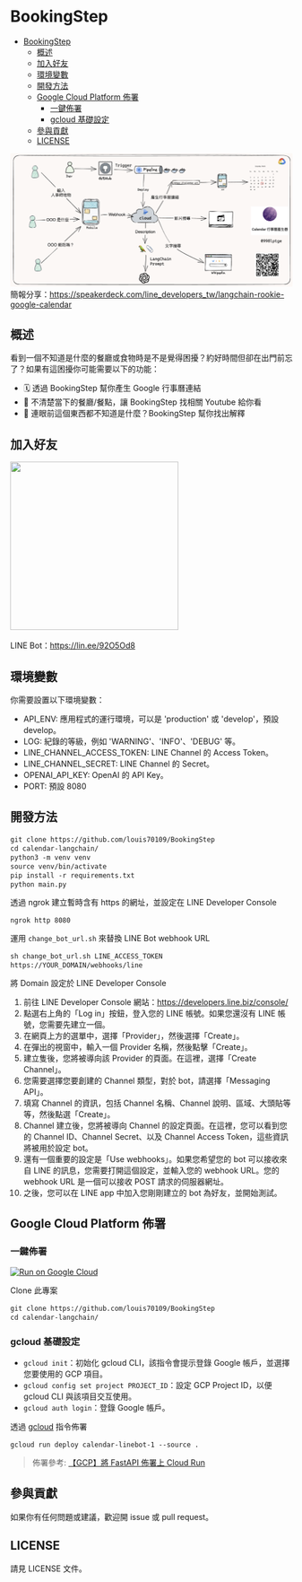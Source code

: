 # BookingStep

- [BookingStep](#bookingstep)
  - [概述](#概述)
  - [加入好友](#加入好友)
  - [環境變數](#環境變數)
  - [開發方法](#開發方法)
  - [Google Cloud Platform 佈署](#google-cloud-platform-佈署)
    - [一鍵佈署](#一鍵佈署)
    - [gcloud 基礎設定](#gcloud-基礎設定)
  - [參與貢獻](#參與貢獻)
  - [LICENSE](#license)


![](https://raw.githubusercontent.com/louis70109/BookingStep/main/screenshot/user-flow.png)
簡報分享：https://speakerdeck.com/line_developers_tw/langchain-rookie-google-calendar

## 概述

看到一個不知道是什麼的餐廳或食物時是不是覺得困擾？約好時間但卻在出門前忘了？如果有這困擾你可能需要以下的功能：

- 🗓️ 透過 BookingStep 幫你產生 Google 行事曆連結
- 🍿 不清楚當下的餐廳/餐點，讓 BookingStep 找相關 Youtube 給你看
- 📖 連眼前這個東西都不知道是什麼？BookingStep 幫你找出解釋

## 加入好友

<img src="https://raw.githubusercontent.com/louis70109/calendar-linebot/main/screenshot/qrcode..jpeg" controls="controls" width="300" height="300">

LINE Bot：https://lin.ee/92O5Od8

## 環境變數

你需要設置以下環境變數：

- API_ENV: 應用程式的運行環境，可以是 'production' 或 'develop'，預設 develop。
- LOG: 紀錄的等級，例如 'WARNING'、'INFO'、'DEBUG' 等。
- LINE_CHANNEL_ACCESS_TOKEN: LINE Channel 的 Access Token。
- LINE_CHANNEL_SECRET: LINE Channel 的 Secret。
- OPENAI_API_KEY: OpenAI 的 API Key。
- PORT: 預設 8080

## 開發方法

```
git clone https://github.com/louis70109/BookingStep
cd calendar-langchain/
python3 -m venv venv
source venv/bin/activate
pip install -r requirements.txt
python main.py
```

透過 ngrok 建立暫時含有 https 的網址，並設定在 LINE Developer Console

```
ngrok http 8080
```

運用 `change_bot_url.sh` 來替換 LINE Bot webhook URL

```
sh change_bot_url.sh LINE_ACCESS_TOKEN https://YOUR_DOMAIN/webhooks/line
```

將 Domain 設定於 LINE Developer Console

1. 前往 LINE Developer Console 網站：https://developers.line.biz/console/
2. 點選右上角的「Log in」按鈕，登入您的 LINE 帳號。如果您還沒有 LINE 帳號，您需要先建立一個。
3. 在網頁上方的選單中，選擇「Provider」，然後選擇「Create」。
4. 在彈出的視窗中，輸入一個 Provider 名稱，然後點擊「Create」。
5. 建立隻後，您將被導向該 Provider 的頁面。在這裡，選擇「Create Channel」。
6. 您需要選擇您要創建的 Channel 類型，對於 bot，請選擇「Messaging API」。
7. 填寫 Channel 的資訊，包括 Channel 名稱、Channel 說明、區域、大頭貼等等，然後點選「Create」。
8. Channel 建立後，您將被導向 Channel 的設定頁面。在這裡，您可以看到您的 Channel ID、Channel Secret、以及 Channel Access Token，這些資訊將被用於設定 bot。
9. 還有一個重要的設定是「Use webhooks」。如果您希望您的 bot 可以接收來自 LINE 的訊息，您需要打開這個設定，並輸入您的 webhook URL。您的 webhook URL 是一個可以接收 POST 請求的伺服器網址。
10. 之後，您可以在 LINE app 中加入您剛剛建立的 bot 為好友，並開始測試。

## Google Cloud Platform 佈署

### 一鍵佈署

[![Run on Google Cloud](https://deploy.cloud.run/button.svg)](https://deploy.cloud.run)

Clone 此專案

```
git clone https://github.com/louis70109/BookingStep
cd calendar-langchain/
```

### gcloud 基礎設定

- `gcloud init`：初始化 gcloud CLI，該指令會提示登錄 Google 帳戶，並選擇您要使用的 GCP 項目。
- `gcloud config set project PROJECT_ID`：設定 GCP Project ID，以便 gcloud CLI 與該項目交互使用。
- `gcloud auth login`：登錄 Google 帳戶。

透過 [gcloud](https://cloud.google.com/sdk/docs/install?hl=zh-cn) 指令佈署

```
gcloud run deploy calendar-linebot-1 --source .
```

> 佈署參考: [【GCP】將 FastAPI 佈署上 Cloud Run](https://nijialin.com/2023/03/19/gcp-why-need-cloudrun-as-serverless/#5-%E4%BD%88%E7%BD%B2%E5%88%B0-Google-Cloud-Run)

## 參與貢獻

如果你有任何問題或建議，歡迎開 issue 或 pull request。

## LICENSE

請見 LICENSE 文件。
